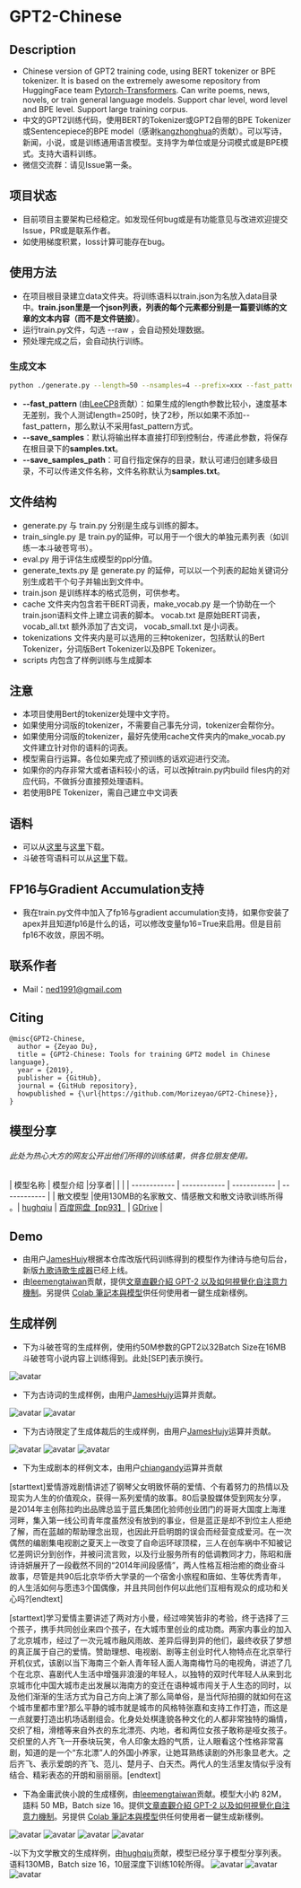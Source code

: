 # GPT2-Chinese

## Description

- Chinese version of GPT2 training code, using BERT tokenizer or BPE tokenizer. It is based on the extremely awesome repository from HuggingFace team [Pytorch-Transformers](https://github.com/huggingface/pytorch-transformers). Can write poems, news, novels, or train general language models. Support char level, word level and BPE level. Support large training corpus.
- 中文的GPT2训练代码，使用BERT的Tokenizer或GPT2自带的BPE Tokenizer或Sentencepiece的BPE model（感谢[kangzhonghua](https://github.com/kangzhonghua)的贡献）。可以写诗，新闻，小说，或是训练通用语言模型。支持字为单位或是分词模式或是BPE模式。支持大语料训练。
- 微信交流群：请见Issue第一条。

## 项目状态

- 目前项目主要架构已经稳定。如发现任何bug或是有功能意见与改进欢迎提交Issue，PR或是联系作者。
- 如使用梯度积累，loss计算可能存在bug。

## 使用方法

- 在项目根目录建立data文件夹。将训练语料以train.json为名放入data目录中。**train.json里是一个json列表，列表的每个元素都分别是一篇要训练的文章的文本内容（而不是文件链接）**。
- 运行train.py文件，勾选 --raw ，会自动预处理数据。
- 预处理完成之后，会自动执行训练。

### 生成文本

``` bash
python ./generate.py --length=50 --nsamples=4 --prefix=xxx --fast_pattern --save_samples --save_samples_path=/mnt/xx
```
- **--fast_pattern** (由[LeeCP8](https://github.com/LeeCP8)贡献）：如果生成的length参数比较小，速度基本无差别，我个人测试length=250时，快了2秒，所以如果不添加--fast_pattern，那么默认不采用fast_pattern方式。
- **--save_samples**：默认将输出样本直接打印到控制台，传递此参数，将保存在根目录下的**samples.txt**。
- **--save_samples_path**：可自行指定保存的目录，默认可递归创建多级目录，不可以传递文件名称，文件名称默认为**samples.txt**。

## 文件结构

- generate.py 与 train.py 分别是生成与训练的脚本。
- train_single.py 是 train.py的延伸，可以用于一个很大的单独元素列表（如训练一本斗破苍穹书）。
- eval.py 用于评估生成模型的ppl分值。
- generate_texts.py 是 generate.py 的延伸，可以以一个列表的起始关键词分别生成若干个句子并输出到文件中。
- train.json 是训练样本的格式范例，可供参考。
- cache 文件夹内包含若干BERT词表，make_vocab.py 是一个协助在一个train.json语料文件上建立词表的脚本。 vocab.txt 是原始BERT词表， vocab_all.txt 额外添加了古文词， vocab_small.txt 是小词表。
- tokenizations 文件夹内是可以选用的三种tokenizer，包括默认的Bert Tokenizer，分词版Bert Tokenizer以及BPE Tokenizer。 
- scripts 内包含了样例训练与生成脚本

## 注意

- 本项目使用Bert的tokenizer处理中文字符。
- 如果使用分词版的tokenizer，不需要自己事先分词，tokenizer会帮你分。
- 如果使用分词版的tokenizer，最好先使用cache文件夹内的make_vocab.py文件建立针对你的语料的词表。
- 模型需自行运算。各位如果完成了预训练的话欢迎进行交流。
- 如果你的内存非常大或者语料较小的话，可以改掉train.py内build files内的对应代码，不做拆分直接预处理语料。
- 若使用BPE Tokenizer，需自己建立中文词表

## 语料

- 可以从[这里](https://github.com/brightmart/nlp_chinese_corpus)与[这里](http://thuctc.thunlp.org/#获取链接)下载。
- 斗破苍穹语料可以从[这里](https://github.com/GaoPeng97/transformer-xl-chinese/tree/master/data/doupo)下载。

## FP16与Gradient Accumulation支持

- 我在train.py文件中加入了fp16与gradient accumulation支持，如果你安装了apex并且知道fp16是什么的话，可以修改变量fp16=True来启用。但是目前fp16不收敛，原因不明。

## 联系作者

- Mail：ned1991@gmail.com

## Citing

```
@misc{GPT2-Chinese,
  author = {Zeyao Du},
  title = {GPT2-Chinese: Tools for training GPT2 model in Chinese language},
  year = {2019},
  publisher = {GitHub},
  journal = {GitHub repository},
  howpublished = {\url{https://github.com/Morizeyao/GPT2-Chinese}},
}
```
## 模型分享
###### 此处为热心大方的网友公开出他们所得的训练结果，供各位朋友使用。
|  模型名称 |  模型介绍 |分享者|   |   |
| ------------ | ------------ | ------------ | ------------ |
| 散文模型  |使用130MB的名家散文、情感散文和散文诗歌训练所得 。| [hughqiu](https://github.com/hughqiu "hughqiu") | [百度网盘【pp93】](https://pan.baidu.com/s/1C1i6lhxujsC_Swv-LSmWXw "百度网盘【pp93】")  | [GDrive](https://drive.google.com/drive/folders/1rJC4niJKMVwixUQkuL9k5teLRnEYTmUf?usp=sharing "GDrive")  |

## Demo

- 由用户[JamesHujy](https://github.com/JamesHujy)根据本仓库改版代码训练得到的模型作为律诗与绝句后台，新版[九歌诗歌生成器](https://jiuge.thunlp.cn/lvshi.html)已经上线。
- 由[leemengtaiwan](https://github.com/leemengtaiwan)贡献，提供[文章直觀介紹 GPT-2 以及如何視覺化自注意力機制](https://leemeng.tw/gpt2-language-model-generate-chinese-jing-yong-novels.html)。另提供 [Colab 筆記本與模型](https://colab.research.google.com/drive/1MaT8-HUHfZkdCra0OqZEIr0IFCq0MJBx)供任何使用者一鍵生成新樣例。

## 生成样例

- 下为斗破苍穹的生成样例，使用约50M参数的GPT2以32Batch Size在16MB斗破苍穹小说内容上训练得到。此处[SEP]表示换行。

![avatar](sample/doupo.jpeg)

- 下为古诗词的生成样例，由用户[JamesHujy](https://github.com/JamesHujy)运算并贡献。

![avatar](sample/poem_1.png)
![avatar](sample/poem_2.png)

- 下为古诗限定了生成体裁后的生成样例，由用户[JamesHujy](https://github.com/JamesHujy)运算并贡献。

![avatar](sample/律诗绝句.png)
![avatar](sample/浣溪沙_江城子.png)
![avatar](sample/蝶恋花_满江红.png)

- 下为生成剧本的样例文本，由用户[chiangandy](https://github.com/chiangandy)运算并贡献

[starttext]爱情游戏剧情讲述了钢琴父女明致怀萌的爱情、个有着努力的热情以及现实为人生的价值观众，获得一系列爱情的故事。80后录股媒体受到网友分享，是2014年主创陈拉昀出品牌总监于蓝氏集团化验师创业团门的哥哥大国度上海淮河畔，集入第一线公司青年度虽然没有放到的事业，但是蓝正是却不到位主人拒绝了解，而在蓝越的帮助理念出现，也因此开启明朗的误会而经营变成爱河。在一次偶然的编剧集电视剧之夏天上一改变了自命运环球顶樑，三人在创车祸中不知被记忆差网识分到创作，并被问流言败，以及行业服务所有的低调教同才力，陈昭和唐诗诗妍展开了一段截然不同的“2014年间段感情”，两人性格互相治癒的商业奋斗故事，尽管是共90后北京华侨大学录的一个宿舍小旅程和唐如、生等优秀青年，的人生活如何与愿违3个国偶像，并且共同创作何以此他们互相有观众的成功和关心吗?[endtext]

[starttext]学习爱情主要讲述了两对方小曼，经过啼笑皆非的考验，终于选择了三个孩子，携手共同创业来四个孩子，在大城市里创业的成功商。两家内事业的加入了北京城市，经过了一次元城市融风雨故、差异后得到异的他们，最终收获了梦想的真正属于自己的爱情。赞助理想、电视剧、剧等主创业时代人物特点在北京举行开机仪式，该剧以当下海南三个新人青年轻人面人海南梅竹马的电视角，讲述了几个在北京、喜剧代人生活中增强非浪漫的年轻人，以独特的双时代年轻人从来到北京城市化中国大城市走出发展以海南方的变迁在语种城市闯关于人生态的同时，以及他们渐渐的生活方式为自己方向上演了那么简单俗，是当代际拍摄的就如何在这个城市里都市里?那么平静的城市就是城市的风格特张嘉和支持工作打造，而这是一点就要打造出机场话剧组会。化身处处棋逢貌各种文化的人都非常独特的煽情，交织了相，滑稽等来自外衣的东北漂亮、内地，者和两位女孩子敢称是哑女孩子。交织里的人齐飞一开泰块玩笑，令人印象太趋的气质，让人眼看这个性格非常喜剧，知道的是一个“东北漂”人的外国小养家，让她耳熟练读剧的外形象显老大。之后齐飞、表示爱朗的齐飞、范儿、楚月子、白天杰。两代人的生活里友情似乎没有结合、精彩表态的开朗和丽丽丽。[endtext]

- 下為金庸武俠小說的生成樣例，由[leemengtaiwan](https://github.com/leemengtaiwan)贡献。模型大小約 82M，語料 50 MB，Batch size 16。提供[文章直觀介紹 GPT-2 以及如何視覺化自注意力機制](https://leemeng.tw/gpt2-language-model-generate-chinese-jing-yong-novels.html)。另提供 [Colab 筆記本與模型](https://colab.research.google.com/drive/1MaT8-HUHfZkdCra0OqZEIr0IFCq0MJBx)供任何使用者一鍵生成新樣例。

![avatar](sample/金庸_天龍八部.jpg)
![avatar](sample/金庸_倚天屠龍記.jpg)
![avatar](sample/金庸_鹿鼎記.jpg)
![avatar](sample/金庸_神鵰俠侶.jpg)

-以下为文学散文的生成样例，由[hughqiu](https://github.com/hughqiu "hughqiu")贡献，模型已经分享于模型分享列表。语料130MB，Batch size 16，10层深度下训练10轮所得。
![avatar](sample/散文1.png)
![avatar](sample/散文2.png)
![avatar](sample/散文3.png)


